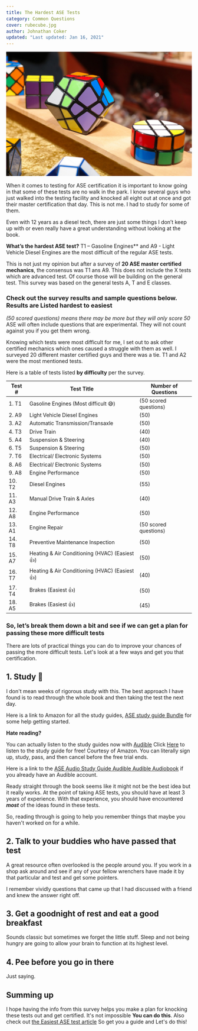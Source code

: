 ```yaml
---
title: The Hardest ASE Tests
category: Common Questions
cover: rubecube.jpg
author: Johnathan Coker
updated: "Last updated: Jan 16, 2021"
---
```


![cube](./rubecube.jpg)

When it comes to testing for ASE certification it is important to know going in that some of these tests are no walk in the park. I know several guys who just walked into the testing facility and knocked all eight out at once and got their master certification that day. This is not me. I had to study for some of them.

Even with 12 years as a diesel tech, there are just some things I don’t keep up with or even really have a great understanding without looking at the book.

**What’s the hardest ASE test?** T1 – Gasoline Engines\*\* and A9 - Light Vehicle Diesel Engines are the most difficult of the regular ASE tests.

This is not just my opinion but after a survey of **20 ASE master certified mechanics**, the consensus was T1 ans A9. This does not include the X tests which are advanced test. Of course those will be building on the general test. This survey was based on the general tests A, T and E classes.

### Check out the survey results and sample questions below. Results are Listed hardest to easiest

_(50 scored questions) means there may be more but they will only score 50_ ASE will often include questions that are experimental. They will not count against you if you get them wrong.

Knowing which tests were most difficult for me, I set out to ask other certified mechanics which ones caused a struggle with them as well. I surveyed 20 different master certified guys and there was a tie. T1 and A2 were the most mentioned tests.

Here is a table of tests listed **by difficulty** per the survey.

| Test # | Test Title                                     | Number of Questions   |
| ------ | ---------------------------------------------- | --------------------- |
| 1. T1  | Gasoline Engines (Most difficult 😅)           | (50 scored questions) |
| 2. A9  | Light Vehicle Diesel Engines                   | (50)                  |
| 3. A2  | Automatic Transmission/Transaxle               | (50)                  |
| 4. T3  | Drive Train                                    | (40)                  |
| 5. A4  | Suspension & Steering                          | (40)                  |
| 6. T5  | Suspension & Steering                          | (50)                  |
| 7. T6  | Electrical/ Electronic Systems                 | (50)                  |
| 8. A6  | Electrical/ Electronic Systems                 | (50)                  |
| 9. A8  | Engine Performance                             | (50)                  |
| 10. T2 | Diesel Engines                                 | (55)                  |
| 11. A3 | Manual Drive Train & Axles                     | (40)                  |
| 12. A8 | Engine Performance                             | (50)                  |
| 13. A1 | Engine Repair                                  | (50 scored questions) |
| 14. T8 | Preventive Maintenance Inspection              | (50)                  |
| 15. A7 | Heating & Air Conditioning (HVAC) (Easiest 👍) | (50)                  |
| 16. T7 | Heating & Air Conditioning (HVAC) (Easiest 👍) | (40)                  |
| 17. T4 | Brakes (Easiest 👍)                            | (50)                  |
| 18. A5 | Brakes (Easiest 👍)                            | (45)                  |

### So, let’s break them down a bit and see if we can get a plan for passing these more difficult tests

There are lots of practical things you can do to improve your chances of passing the more difficult tests. Let's look at a few ways and get you that certification.

## 1. Study 📕

I don't mean weeks of rigorous study with this. The best approach I have found is to read through the whole book and then taking the test the next day.

Here is a link to Amazon for all the study guides, [ASE study guide Bundle](https://amzn.to/32ayKDc) for some help getting started.

**Hate reading?**

You can actually listen to the study guides now with [Audible](https://amzn.to/2K3v96s) Click [Here](https://amzn.to/2K3v96s) to listen to the study guide for free! Courtesy of Amazon. You can literally sign up, study, pass, and then cancel before the free trial ends.

Here is a link to the [ASE Audio Study Guide Audible Audible Audiobook](https://amzn.to/32EcKDy) if you already have an Audible account.

Ready straight through the book seems like it might not be the best idea but it really works. At the point of taking ASE tests, you should have at least 3 years of experience. With that experience, you should have encountered **_most_** of the ideas found in these tests.

So, reading through is going to help you remember things that maybe you haven't worked on for a while.

## 2. Talk to your buddies who have passed that test

A great resource often overlooked is the people around you. If you work in a shop ask around and see if any of your fellow wrenchers have made it by that particular and test and get some pointers.

I remember vividly questions that came up that I had discussed with a friend and knew the answer right off.

## 3. Get a goodnight of rest and eat a good breakfast

Sounds classic but sometimes we forget the little stuff. Sleep and not being hungry are going to allow your brain to function at its highest level.

## 4. Pee before you go in there

Just saying.

## Summing up

I hope having the info from this survey helps you make a plan for knocking these tests out and get certified. It's not impossible **You can do this**. Also check out [the Easiest ASE test article](/what-is-the-easiest-ase-test/) So get you a guide and Let's do this!
